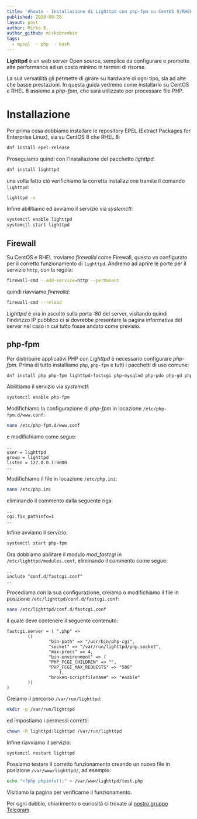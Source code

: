 ```yaml
---
title: '#howto - Installazione di Lighttpd con php-fpm su CentOS 8/RHEL 8'
published: 2020-09-28
layout: post
author: Mirko B.
author_github: mirkobrombin
tags:
  - mysql  - php  - bash
---
```

**Lighttpd** è un web server Open source, semplice da configurare e promette alte performance ad un costo minimo in termini di risorse.

La sua versatilità gli permette di girare su hardware di ogni tipo, sia ad alte che basse prestazioni. In questa guida vedremo come installarlo su CentOS e RHEL 8 assieme a *php-fpm*, che sarà utilizzato per processare file PHP.

# Installazione
Per prima cosa dobbiamo installare le repository EPEL (Extract Packages for Enterprise Linux), sia su CentOS 8 che RHEL 8:

```bash
dnf install epel-release
```

Proseguiamo quindi con l'installazione del pacchetto *lighttpd*:

```bash
dnf install lighttpd
```

una volta fatto ciò verifichiamo la corretta installazione tramite il comando `lighttpd`:

```bash
lighttpd -v
```

Infine abilitiamo ed avviamo il servizio via *systemctl*:

```bash
systemctl enable lighttpd
systemctl start lighttpd
```

## Firewall
Su CentOS e RHEL troviamo *firewalld* come Firewall, questo va configurato per il corretto funzionamento di `lighttpd`. Andremo ad aprire le porte per il servizio `http`, con la regola:

```bash
firewall-cmd --add-service=http --permanent
```

quindi riavviamo *firewalld*:

```bash
firewall-cmd --reload
```

*Lighttpd* è ora in ascolto sulla porta *:80* del server, visitando quindi l'indirizzo IP pubblico ci si dovrebbe presentare la pagina informativa del server nel caso in cui tutto fosse andato come previsto.

## php-fpm
Per distribuire applicativi PHP con *Lighttpd* è necessario configurare *php-fpm*. Prima di tutto installiamo `php`, `php-fpm` e tutti i pacchetti di uso comune:

```bash
dnf install php php-fpm lighttpd-fastcgi php-mysqlnd php-pdo php-gd php-mbstring
```

Abilitiamo il servizio via *systemctl*:

```bash
systemctl enable php-fpm
```

Modifichiamo la configurazione di *php-fpm* in locazione `/etc/php-fpm.d/www.conf`:

```bash
nano /etc/php-fpm.d/www.conf
```

e modifichiamo come segue:

```
..
user = lighttpd
group = lighttpd
listen = 127.0.0.1:9000
..
```

Modifichiamo il file in locazione `/etc/php.ini`:

```bash
nano /etc/php.ini
```

eliminando il commento dalla seguente riga:

```
..
cgi.fix_pathinfo=1
..
```

Infine avviamo il servizio:

```bash
systemctl start php-fpm
```

Ora dobbiamo abilitare il modulo *mod_fastcgi* in `/etc/lighttpd/modules.conf`, eliminando il commento come segue:

```
..
include "conf.d/fastcgi.conf"
..
```

Procediamo con la sua configurazione, creiamo o modifichiamo il file in posizione `/etc/lighttpd/conf.d/fastcgi.conf`:

```bash
nano /etc/lighttpd/conf.d/fastcgi.conf
```

il quale deve contenere il seguente contenuto:

```
fastcgi.server = ( ".php" => 
        (( 
                "bin-path" => "/usr/bin/php-cgi",
                "socket" => "/var/run/lighttpd/php.socket",
                "max-procs" => 4,
                "bin-environment" => (
                "PHP_FCGI_CHILDREN" => "",
                "PHP_FCGI_MAX_REQUESTS" => "500" 
                    ),
                "broken-scriptfilename" => "enable" 
        ))
)
```

Creiamo il percorso `/var/run/lighttpd`:

```bash
mkdir -p /var/run/lighttpd
```

ed impostiamo i permessi corretti:

```bash
chown -R lighttpd:lighttpd /var/run/lighttpd
```

Infine riavviamo il servizio:

```bash
systemctl restart lighttpd
```

Possiamo testare il corretto funzionamento creando un nuovo file in posizione `/var/www/lighttpd/`, ad esempio:

```bash
echo "<?php phpinfo();" > /var/www/lighttpd/test.php
```

Visitiamo la pagina per verificarne il funzionamento.

Per ogni dubbio, chiarimento o curiosità ci trovate al [nostro gruppo Telegram](https://t.me/linuxpeople).